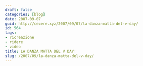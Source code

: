 ```yaml
---
draft: false
categories: [blog]
date: 2007-09-07
guid: http://cecere.xyz/2007/09/07/la-danza-matta-del-v-day/
id: 564
tags:
- ricreazione
- ridere
- video
title: LA DANZA MATTA DEL V DAY!
slug: /2007/09/la-danza-matta-del-v-day/
---
```


